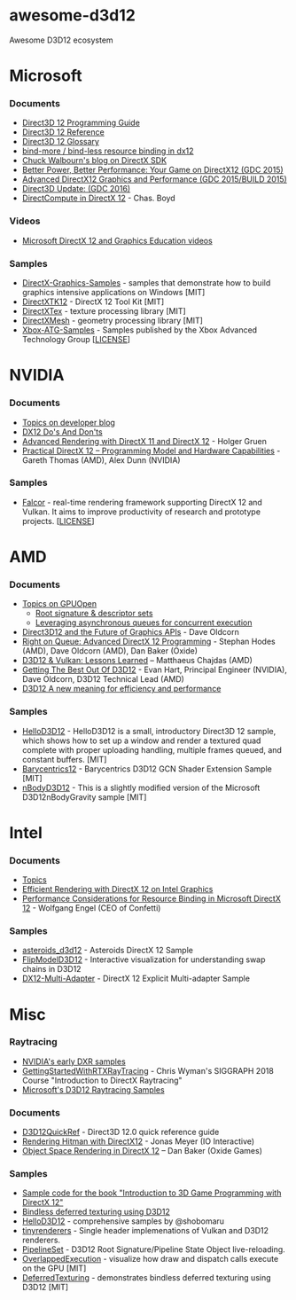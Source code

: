 # awesome-d3d12
Awesome D3D12 ecosystem

# Microsoft

### Documents
* [Direct3D 12 Programming Guide](https://msdn.microsoft.com/en-us/library/windows/desktop/dn899121(v=vs.85).aspx)
* [Direct3D 12 Reference](https://msdn.microsoft.com/en-us/library/windows/desktop/dn770458(v=vs.85).aspx)
* [Direct3D 12 Glossary](https://msdn.microsoft.com/en-us/library/windows/desktop/dn899119(v=vs.85).aspx)
* [bind-more / bind-less resource binding in dx12](https://onedrive.live.com/view.aspx?cid=a4b88088c01d9e9a&page=view&resid=A4B88088C01D9E9A!160&parId=A4B88088C01D9E9A!106&app=PowerPoint)
* [Chuck Walbourn's blog on DirectX SDK](https://blogs.msdn.microsoft.com/chuckw/)
* [Better Power, Better Performance: Your Game on DirectX12 (GDC 2015)](https://channel9.msdn.com/Events/GDC/GDC-2015/Better-Power-Better-Performance-Your-Game-on-DirectX12)
* [Advanced DirectX12 Graphics and Performance (GDC 2015/BUILD 2015)](https://channel9.msdn.com/Events/GDC/GDC-2015/Advanced-DirectX12-Graphics-and-Performance)
* [Direct3D Update: (GDC 2016)](https://channel9.msdn.com/Events/GDC/GDC-2015/Advanced-DirectX12-Graphics-and-Performance)
* [DirectCompute in DirectX 12](http://on-demand.gputechconf.com/gtc/2015/presentation/S5561-Chas-Boyd.pdf) - Chas. Boyd

### Videos
* [Microsoft DirectX 12 and Graphics Education videos](https://www.youtube.com/channel/UCiaX2B8XiXR70jaN7NK-FpA)

### Samples
* [DirectX-Graphics-Samples](https://github.com/Microsoft/DirectX-Graphics-Samples) - samples that demonstrate how to build graphics intensive applications on Windows [MIT]
* [DirectXTK12](https://github.com/Microsoft/DirectXTK12) - DirectX 12 Tool Kit [MIT]
* [DirectXTex](https://github.com/Microsoft/DirectXTex) - texture processing library [MIT]
* [DirectXMesh](https://github.com/Microsoft/DirectXMesh) - geometry processing library [MIT]
* [Xbox-ATG-Samples](https://github.com/Microsoft/Xbox-ATG-Samples) - Samples published by the Xbox Advanced Technology Group [[LICENSE](https://opensource.microsoft.com/codeofconduct/)]

# NVIDIA

### Documents
* [Topics on developer blog](https://developer.nvidia.com/taxonomy/term/278)
* [DX12 Do's And Don'ts](https://developer.nvidia.com/dx12-dos-and-donts)
* [Advanced Rendering with DirectX 11 and DirectX 12](http://developer.download.nvidia.com/gameworks/events/GDC2016/AdvancedRenderingwithDirectX11andDirectX12.pdf) - Holger Gruen
* [Practical DirectX 12 – Programming Model and Hardware Capabilities](http://32ipi028l5q82yhj72224m8j.wpengine.netdna-cdn.com/wp-content/uploads/2016/03/Practical_DX12_Programming_Model_and_Hardware_Capabilities.pdf) - Gareth Thomas (AMD), Alex Dunn (NVIDIA)

### Samples
 * [Falcor](https://github.com/nvidiagameworks/falcor) - real-time rendering framework supporting DirectX 12 and Vulkan. It aims to improve productivity of research and prototype projects. [[LICENSE](https://github.com/NVIDIAGameWorks/Falcor/blob/master/LICENSE.md)]

# AMD

### Documents
* [Topics on GPUOpen](http://gpuopen.com/tag/dx12/)
  * [Root signature & descriptor sets](http://gpuopen.com/performance-root-signature-descriptor-sets/)
  * [Leveraging asynchronous queues for concurrent execution](http://gpuopen.com/concurrent-execution-asynchronous-queues/)
* [Direct3D12 and the Future of Graphics APIs](http://www.slideshare.net/DevCentralAMD/d3-d12-and-the-future-of-graphics-apis-by-dave-oldcorn) - Dave Oldcorn
* [Right on Queue: Advanced DirectX 12 Programming](http://32ipi028l5q82yhj72224m8j.wpengine.netdna-cdn.com/wp-content/uploads/2016/03/GDC_2016_D3D12_Right_On_Queue_final.pdf) - Stephan Hodes (AMD), Dave Oldcorn (AMD), Dan Baker (Oxide)
* [D3D12 & Vulkan: Lessons Learned](http://32ipi028l5q82yhj72224m8j.wpengine.netdna-cdn.com/wp-content/uploads/2016/03/d3d12_vulkan_lessons_learned.pdf) – Matthaeus Chajdas (AMD)
* [Getting The Best Out Of D3D12](http://amd-dev.wpengine.netdna-cdn.com/wordpress/media/2012/10/Getting-the-best-out-of-D3D12.ppsx) - Evan Hart, Principal Engineer (NVIDIA), Dave Oldcorn, D3D12 Technical Lead (AMD)
* [D3D12 A new meaning for efficiency and performance](http://amd-dev.wpengine.netdna-cdn.com/wordpress/media/2012/10/D3D12-A-new-meaning-for-efficiency-and-performance.ppsx)

### Samples
* [HelloD3D12](https://github.com/GPUOpen-LibrariesAndSDKs/HelloD3D12) - HelloD3D12 is a small, introductory Direct3D 12 sample, which shows how to set up a window and render a textured quad complete with proper uploading handling, multiple frames queued, and constant buffers. [MIT]
* [Barycentrics12](https://github.com/GPUOpen-LibrariesAndSDKs/Barycentrics12) - Barycentrics D3D12 GCN Shader Extension Sample [MIT]
* [nBodyD3D12](https://github.com/GPUOpen-LibrariesAndSDKs/nBodyD3D12/tree/master/Samples/D3D12nBodyGravity) - This is a slightly modified version of the Microsoft D3D12nBodyGravity sample [MIT]

# Intel

### Documents

* [Topics](https://software.intel.com/en-us/search/site/field_tags/directx-12-78134)
* [Efficient Rendering with DirectX 12 on Intel Graphics](https://software.intel.com/sites/default/files/managed/4a/38/Efficient-Rendering-with-DirectX-12-on-Intel-Graphics.pdf)
* [Performance Considerations for Resource Binding in Microsoft DirectX 12](https://software.intel.com/en-us/articles/performance-considerations-for-resource-binding-in-microsoft-directx-12) - Wolfgang Engel (CEO of Confetti)

### Samples
* [asteroids_d3d12](https://github.com/GameTechDev/asteroids_d3d12) - Asteroids DirectX 12 Sample
* [FlipModelD3D12](https://github.com/GameTechDev/FlipModelD3D12) - Interactive visualization for understanding swap chains in D3D12
* [DX12-Multi-Adapter](https://github.com/GameTechDev/DX12-Multi-Adapter) - DirectX 12 Explicit Multi-adapter Sample

# Misc

### Raytracing
* [NVIDIA's early DXR samples](https://github.com/NVIDIAGameWorks/DxrTutorials)
* [GettingStartedWithRTXRayTracing](https://github.com/NVIDIAGameWorks/GettingStartedWithRTXRayTracing) - Chris Wyman's SIGGRAPH 2018 Course "Introduction to DirectX Raytracing"
* [Microsoft's D3D12 Raytracing Samples](https://github.com/Microsoft/DirectX-Graphics-Samples/tree/master/Samples/Desktop/D3D12Raytracing)

### Documents
* [D3D12QuickRef](https://github.com/alessiot89/D3D12QuickRef) - Direct3D 12.0 quick reference guide
* [Rendering Hitman with DirectX12](http://twvideo01.ubm-us.net/o1/vault/gdc2016/Presentations/meyer_jonas_rendering_hitman_with.pdf) - Jonas Meyer (IO Interactive)
* [Object Space Rendering in DirectX 12](http://oxidegames.com/wp-content/uploads/2016/03/Object-Space-Lighting-Rev-21.pptx) – Dan Baker (Oxide Games)

### Samples

* [Sample code for the book "Introduction to 3D Game Programming with DirectX 12"](https://github.com/d3dcoder/d3d12book)
* [Bindless deferred texturing using D3D12](https://github.com/TheRealMJP/DeferredTexturing)
* [HelloD3D12](https://github.com/shobomaru/HelloD3D12) - comprehensive samples by @shobomaru
* [tinyrenderers](https://github.com/chaoticbob/tinyrenderers) - Single header implemenations of Vulkan and D3D12 renderers.
* [PipelineSet](https://github.com/nlguillemot/PipelineSet) - D3D12 Root Signature/Pipeline State Object live-reloading.
* [OverlappedExecution](https://github.com/TheRealMJP/OverlappedExecution) - visualize how draw and dispatch calls execute on the GPU [MIT]
* [DeferredTexturing](https://github.com/TheRealMJP/DeferredTexturing) - demonstrates bindless deferred texturing using D3D12 [MIT]


